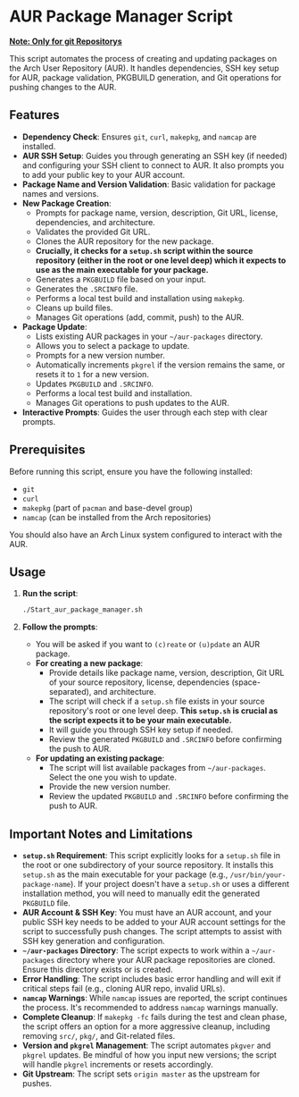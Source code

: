 # AUR Package Manager Script

<u>**Note: Only for git Repositorys**</u>

This script automates the process of creating and updating packages on the Arch User Repository (AUR). It handles dependencies, SSH key setup for AUR, package validation, PKGBUILD generation, and Git operations for pushing changes to the AUR.

## Features

*   **Dependency Check**: Ensures `git`, `curl`, `makepkg`, and `namcap` are installed.
*   **AUR SSH Setup**: Guides you through generating an SSH key (if needed) and configuring your SSH client to connect to AUR. It also prompts you to add your public key to your AUR account.
*   **Package Name and Version Validation**: Basic validation for package names and versions.
*   **New Package Creation**:
    *   Prompts for package name, version, description, Git URL, license, dependencies, and architecture.
    *   Validates the provided Git URL.
    *   Clones the AUR repository for the new package.
    *   **Crucially, it checks for a `setup.sh` script within the source repository (either in the root or one level deep) which it expects to use as the main executable for your package.**
    *   Generates a `PKGBUILD` file based on your input.
    *   Generates the `.SRCINFO` file.
    *   Performs a local test build and installation using `makepkg`.
    *   Cleans up build files.
    *   Manages Git operations (add, commit, push) to the AUR.
*   **Package Update**:
    *   Lists existing AUR packages in your `~/aur-packages` directory.
    *   Allows you to select a package to update.
    *   Prompts for a new version number.
    *   Automatically increments `pkgrel` if the version remains the same, or resets it to `1` for a new version.
    *   Updates `PKGBUILD` and `.SRCINFO`.
    *   Performs a local test build and installation.
    *   Manages Git operations to push updates to the AUR.
*   **Interactive Prompts**: Guides the user through each step with clear prompts.

## Prerequisites

Before running this script, ensure you have the following installed:

*   `git`
*   `curl`
*   `makepkg` (part of `pacman` and base-devel group)
*   `namcap` (can be installed from the Arch repositories)

You should also have an Arch Linux system configured to interact with the AUR.

## Usage

1.  **Run the script**:
    ```bash
    ./Start_aur_package_manager.sh
    ```

2.  **Follow the prompts**:
    *   You will be asked if you want to `(c)reate` or `(u)pdate` an AUR package.
    *   **For creating a new package**:
        *   Provide details like package name, version, description, Git URL of your source repository, license, dependencies (space-separated), and architecture.
        *   The script will check if a `setup.sh` file exists in your source repository's root or one level deep. **This `setup.sh` is crucial as the script expects it to be your main executable.**
        *   It will guide you through SSH key setup if needed.
        *   Review the generated `PKGBUILD` and `.SRCINFO` before confirming the push to AUR.
    *   **For updating an existing package**:
        *   The script will list available packages from `~/aur-packages`. Select the one you wish to update.
        *   Provide the new version number.
        *   Review the updated `PKGBUILD` and `.SRCINFO` before confirming the push to AUR.

## Important Notes and Limitations

*   **`setup.sh` Requirement**: This script explicitly looks for a `setup.sh` file in the root or one subdirectory of your source repository. It installs this `setup.sh` as the main executable for your package (e.g., `/usr/bin/your-package-name`). If your project doesn't have a `setup.sh` or uses a different installation method, you will need to manually edit the generated `PKGBUILD` file.
*   **AUR Account & SSH Key**: You must have an AUR account, and your public SSH key needs to be added to your AUR account settings for the script to successfully push changes. The script attempts to assist with SSH key generation and configuration.
*   **`~/aur-packages` Directory**: The script expects to work within a `~/aur-packages` directory where your AUR package repositories are cloned. Ensure this directory exists or is created.
*   **Error Handling**: The script includes basic error handling and will exit if critical steps fail (e.g., cloning AUR repo, invalid URLs).
*   **`namcap` Warnings**: While `namcap` issues are reported, the script continues the process. It's recommended to address `namcap` warnings manually.
*   **Complete Cleanup**: If `makepkg -fc` fails during the test and clean phase, the script offers an option for a more aggressive cleanup, including removing `src/`, `pkg/`, and Git-related files.
*   **Version and `pkgrel` Management**: The script automates `pkgver` and `pkgrel` updates. Be mindful of how you input new versions; the script will handle `pkgrel` increments or resets accordingly.
*   **Git Upstream**: The script sets `origin master` as the upstream for pushes.